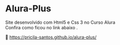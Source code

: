 # Alura-Plus
 Site desenvolvido com Html5 e Css 3 no Curso Alura <br>
 Confira como ficou no link abaixo .<br>
 
 🔗 https://pricila-santos.github.io/alura-plus/
 

 
 
